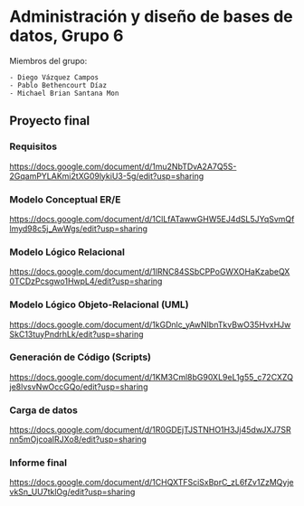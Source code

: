 # Administración y diseño de bases de datos, Grupo 6

Miembros del grupo:
```
- Diego Vázquez Campos
- Pablo Bethencourt Díaz
- Michael Brian Santana Mon
```

## Proyecto final

### Requisitos
https://docs.google.com/document/d/1mu2NbTDvA2A7Q5S-2GqamPYLAKmi2tXG09lykiU3-5g/edit?usp=sharing

### Modelo Conceptual ER/E
https://docs.google.com/document/d/1ClLfATawwGHW5EJ4dSL5JYqSvmQflmyd98c5j_AwWgs/edit?usp=sharing

### Modelo Lógico Relacional
https://docs.google.com/document/d/1lRNC84SSbCPPoGWXOHaKzabeQX0TCDzPcsgwo1HwpL4/edit?usp=sharing

### Modelo Lógico Objeto-Relacional (UML)
https://docs.google.com/document/d/1kGDnlc_yAwNIbnTkvBwO35HvxHJwSkC13tuyPndrhLk/edit?usp=sharing

### Generación de Código (Scripts)
https://docs.google.com/document/d/1KM3Cml8bG90XL9eL1g55_c72CXZQje8lvsvNwOccGQo/edit?usp=sharing

### Carga de datos
https://docs.google.com/document/d/1R0GDEjTJSTNHO1H3Jj45dwJXJ7SRnn5mOjcoaIRJXo8/edit?usp=sharing

### Informe final
https://docs.google.com/document/d/1CHQXTFSciSxBprC_zL6fZv1ZzMQyjevkSn_UU7tklOg/edit?usp=sharing
